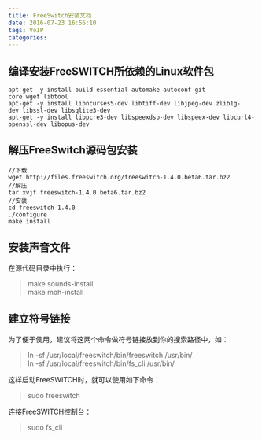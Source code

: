 ```yaml
---
title: FreeSwitch安装文档
date: 2016-07-23 16:56:10
tags: VoIP
categories: 
---
```


## 编译安装FreeSWITCH所依赖的Linux软件包
    
    apt-get -y install build-essential automake autoconf git-core wget libtool  
    apt-get -y install libncurses5-dev libtiff-dev libjpeg-dev zlib1g-dev libssl-dev libsqlite3-dev  
    apt-get -y install libpcre3-dev libspeexdsp-dev libspeex-dev libcurl4-openssl-dev libopus-dev 

<!-- more -->

## 解压FreeSwitch源码包安装
	//下载
	wget http://files.freeswitch.org/freeswitch-1.4.0.beta6.tar.bz2
	//解压  
	tar xvjf freeswitch-1.4.0.beta6.tar.bz2
	//安装  
	cd freeswitch-1.4.0 
	./configure  
	make install

## 安装声音文件
在源代码目录中执行：


> make sounds-install  
>make moh-install

##  建立符号链接

为了便于使用，建议将这两个命令做符号链接放到你的搜索路径中，如：

> ln -sf /usr/local/freeswitch/bin/freeswitch /usr/bin/  
ln -sf /usr/local/freeswitch/bin/fs_cli /usr/bin/

这样启动FreeSWITCH时，就可以使用如下命令：
> sudo freeswitch

连接FreeSWITCH控制台：
>sudo fs_cli

 

